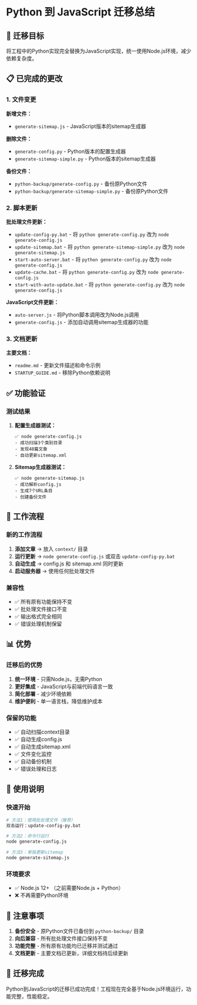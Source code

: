 # Python 到 JavaScript 迁移总结

## 🎯 迁移目标

将工程中的Python实现完全替换为JavaScript实现，统一使用Node.js环境，减少依赖复杂度。

## 📋 已完成的更改

### 1. 文件变更

**新增文件：**
- `generate-sitemap.js` - JavaScript版本的sitemap生成器

**删除文件：**
- `generate-config.py` - Python版本的配置生成器
- `generate-sitemap-simple.py` - Python版本的sitemap生成器

**备份文件：**
- `python-backup/generate-config.py` - 备份原Python文件
- `python-backup/generate-sitemap-simple.py` - 备份原Python文件

### 2. 脚本更新

**批处理文件更新：**
- `update-config-py.bat` - 将 `python generate-config.py` 改为 `node generate-config.js`
- `update-sitemap.bat` - 将 `python generate-sitemap-simple.py` 改为 `node generate-sitemap.js`
- `start-auto-server.bat` - 将 `python generate-config.py` 改为 `node generate-config.js`
- `update-cache.bat` - 将 `python generate-config.py` 改为 `node generate-config.js`
- `start-with-auto-update.bat` - 将 `python generate-config.py` 改为 `node generate-config.js`

**JavaScript文件更新：**
- `auto-server.js` - 将Python脚本调用改为Node.js调用
- `generate-config.js` - 添加自动调用sitemap生成器的功能

### 3. 文档更新

**主要文档：**
- `readme.md` - 更新文件描述和命令示例
- `STARTUP_GUIDE.md` - 移除Python依赖说明

## ✅ 功能验证

### 测试结果

1. **配置生成器测试：**
   ```
   ✅ node generate-config.js
   - 成功扫描3个类别目录
   - 发现48篇文章
   - 自动更新sitemap.xml
   ```

2. **Sitemap生成器测试：**
   ```
   ✅ node generate-sitemap.js
   - 成功解析config.js
   - 生成7个URL条目
   - 创建备份文件
   ```

## 🔄 工作流程

### 新的工作流程

1. **添加文章** → 放入 `context/` 目录
2. **运行更新** → `node generate-config.js` 或双击 `update-config-py.bat`
3. **自动生成** → config.js 和 sitemap.xml 同时更新
4. **启动服务器** → 使用任何批处理文件

### 兼容性

- ✅ 所有原有功能保持不变
- ✅ 批处理文件接口不变
- ✅ 输出格式完全相同
- ✅ 错误处理机制保留

## 📊 优势

### 迁移后的优势

1. **统一环境** - 只需Node.js，无需Python
2. **更好集成** - JavaScript与前端代码语言一致
3. **简化部署** - 减少环境依赖
4. **维护便利** - 单一语言栈，降低维护成本

### 保留的功能

- ✅ 自动扫描context目录
- ✅ 自动生成config.js
- ✅ 自动生成sitemap.xml
- ✅ 文件变化监控
- ✅ 自动备份机制
- ✅ 错误处理和日志

## 🚀 使用说明

### 快速开始

```bash
# 方法1：使用批处理文件（推荐）
双击运行：update-config-py.bat

# 方法2：命令行运行
node generate-config.js

# 方法3：单独更新sitemap
node generate-sitemap.js
```

### 环境要求

- ✅ Node.js 12+ （之前需要Node.js + Python）
- ❌ 不再需要Python环境

## 📝 注意事项

1. **备份安全** - 原Python文件已备份到 `python-backup/` 目录
2. **向后兼容** - 所有批处理文件接口保持不变
3. **功能完整** - 所有原有功能均已迁移并测试通过
4. **文档更新** - 主要文档已更新，详细文档待后续更新

## 🎉 迁移完成

Python到JavaScript的迁移已成功完成！工程现在完全基于Node.js环境运行，功能完整，性能稳定。

